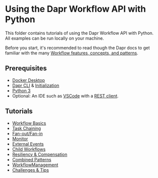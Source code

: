 # Using the Dapr Workflow API with Python

This folder contains tutorials of using the Dapr Workflow API with Python. All examples can be run locally on your machine.

Before you start, it's recommended to read though the Dapr docs to get familiar with the many [Workflow features, concepts, and patterns](https://docs.dapr.io/developing-applications/building-blocks/workflow/).

## Prerequisites

- [Docker Desktop](https://www.docker.com/products/docker-desktop/)
- [Dapr CLI](https://docs.dapr.io/getting-started/install-dapr-cli/) & [Initialization](https://docs.dapr.io/getting-started/install-dapr-selfhost/)
- [Python 3](https://www.python.org/downloads/)
- Optional: An IDE such as [VSCode](https://code.visualstudio.com/download) with a [REST client](https://marketplace.visualstudio.com/items?itemName=humao.rest-client).

## Tutorials

- [Workflow Basics](./fundamentals/README.md)
- [Task Chaining](./task-chaining/README.md)
- [Fan-out/Fan-in](./fan-out-fan-in/README.md)
- [Monitor](./monitor-pattern/README.md)
- [External Events](./external-system-interaction/README.md)
- [Child Workflows](./child-workflows/README.md)
- [Resiliency & Compensation](./resiliency-and-compensation/README.md)
- [Combined Patterns](./combined-patterns/README.md)
- [WorkflowManagement](./workflow-management/README.md)
- [Challenges & Tips](./challenges-tips/README.md)
